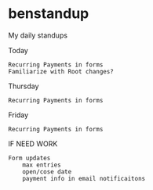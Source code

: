 # benstandup
My daily standups

Today

    Recurring Payments in forms
    Familiarize with Root changes?
    
Thursday
    
    Recurring Payments in forms
    
Friday
    
    Recurring Payments in forms


IF NEED WORK
    
    Form updates
        max entries
        open/cose date
        payment info in email notificaitons
